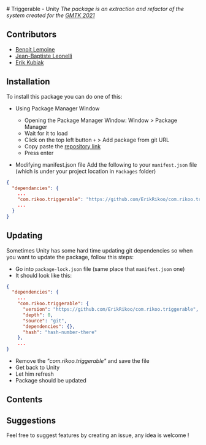 ﻿﻿# Triggerable - Unity
_The package is an extraction and refactor of the system created for the [GMTK 2021](https://rikoo.itch.io/late-gmtk-2021)_

## Contributors
- [Benoit Lemoine](https://github.com/benoitLemoine)
- [Jean-Baptiste Leonelli](https://github.com/jb106)
- [Erik Kubiak](https://github.com/ErikRikoo)

## Installation
To install this package you can do one of this:
- Using Package Manager Window
    - Opening the Package Manager Window: Window > Package Manager
    - Wait for it to load
    - Click on the top left button `+` > Add package from git URL
    - Copy paste the [repository link](https://github.com/ErikRikoo/com.rikoo.triggerable)
    - Press enter

- Modifying manifest.json file
Add the following to your `manifest.json` file (which is under your project location in `Packages` folder)
```json
{
  "dependancies": {
    ...
    "com.rikoo.triggerable": "https://github.com/ErikRikoo/com.rikoo.triggerable",
    ...
  }
}
```

## Updating
Sometimes Unity has some hard time updating git dependencies so when you want to update the package, 
follow this steps:
- Go into `package-lock.json` file (same place that `manifest.json` one)
- It should look like this:
```json
{
  "dependencies": {
    ...
    "com.rikoo.triggerable": {
      "version": "https://github.com/ErikRikoo/com.rikoo.triggerable",
      "depth": 0,
      "source": "git",
      "dependencies": {},
      "hash": "hash-number-there"
    },
    ...
}
```
- Remove the _"com.rikoo.triggerable"_ and save the file
- Get back to Unity
- Let him refresh
- Package should be updated

## Contents


## Suggestions
Feel free to suggest features by creating an issue, any idea is welcome !
